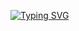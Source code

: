 <a href="https://git.io/typing-svg"><img src="https://readme-typing-svg.demolab.com?font=Fira+Code&pause=1000&width=435&lines=HLW+EVERYONE+;WELCOME+%F0%9F%98%80;I'M+SAGOR+;TNX+YOU+BRO+%F0%9F%98%8A" alt="Typing SVG" /></a>
